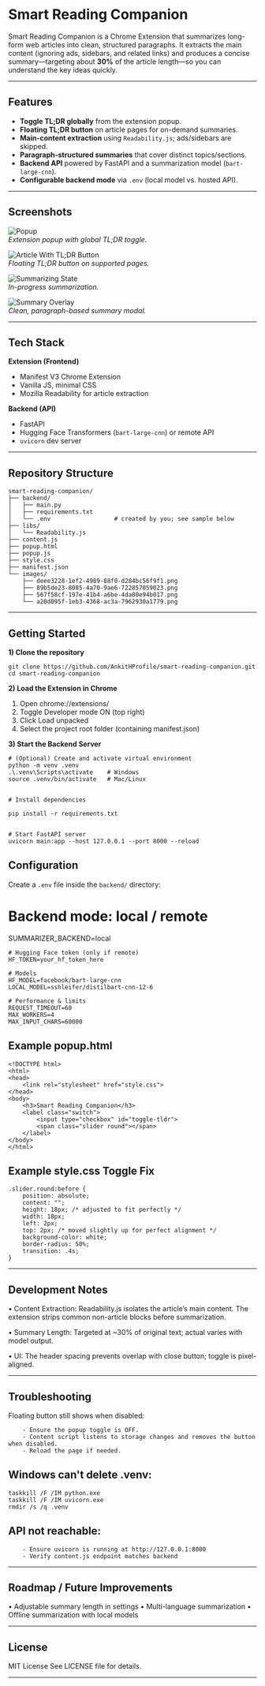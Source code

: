 # Smart Reading Companion

Smart Reading Companion is a Chrome Extension that summarizes long-form web articles into clean, structured paragraphs. It extracts the main content (ignoring ads, sidebars, and related links) and produces a concise summary—targeting about **30%** of the article length—so you can understand the key ideas quickly.

---

## Features

- **Toggle TL;DR globally** from the extension popup.
- **Floating TL;DR button** on article pages for on-demand summaries.
- **Main-content extraction** using `Readability.js`; ads/sidebars are skipped.
- **Paragraph-structured summaries** that cover distinct topics/sections.
- **Backend API** powered by FastAPI and a summarization model (`bart-large-cnn`).
- **Configurable backend mode** via `.env` (local model vs. hosted API).

---

## Screenshots

![Popup](images/deee3228-1ef2-4989-88f0-d284bc56f9f1.png)  
*Extension popup with global TL;DR toggle.*

![Article With TL;DR Button](images/89b5de23-8085-4a70-9ae6-722857059023.png)  
*Floating TL;DR button on supported pages.*

![Summarizing State](images/567f58cf-197e-41b4-a6be-4da80e94b017.png)  
*In-progress summarization.*

![Summary Overlay](images/a20d095f-1eb3-4368-ac3a-7962930a1779.png)  
*Clean, paragraph-based summary modal.*

---

## Tech Stack

**Extension (Frontend)**
- Manifest V3 Chrome Extension
- Vanilla JS, minimal CSS
- Mozilla Readability for article extraction

**Backend (API)**
- FastAPI
- Hugging Face Transformers (`bart-large-cnn`) or remote API
- `uvicorn` dev server

---

## Repository Structure

```plaintext
smart-reading-companion/
├── backend/
│   ├── main.py
│   ├── requirements.txt
│   └── .env                  # created by you; see sample below
├── libs/
│   └── Readability.js
├── content.js
├── popup.html
├── popup.js
├── style.css
├── manifest.json
└── images/
    ├── deee3228-1ef2-4989-88f0-d284bc56f9f1.png
    ├── 89b5de23-8085-4a70-9ae6-722857059023.png
    ├── 567f58cf-197e-41b4-a6be-4da80e94b017.png
    └── a20d095f-1eb3-4368-ac3a-7962930a1779.png

```

---

## Getting Started

**1) Clone the repository**

```plaintext
git clone https://github.com/AnkitHProfile/smart-reading-companion.git
cd smart-reading-companion
```

**2) Load the Extension in Chrome**

1. Open chrome://extensions/
2. Toggle Developer mode ON (top right)
3. Click Load unpacked
4. Select the project root folder (containing manifest.json)

**3) Start the Backend Server**
```plaintext
# (Optional) Create and activate virtual environment
python -m venv .venv
.\.venv\Scripts\activate    # Windows
source .venv/bin/activate   # Mac/Linux


# Install dependencies

pip install -r requirements.txt


# Start FastAPI server
uvicorn main:app --host 127.0.0.1 --port 8000 --reload
```

## Configuration
Create a `.env` file inside the `backend/` directory:

# Backend mode: local / remote
SUMMARIZER_BACKEND=local

```plaintext
# Hugging Face token (only if remote)
HF_TOKEN=your_hf_token_here

# Models
HF_MODEL=facebook/bart-large-cnn
LOCAL_MODEL=sshleifer/distilbart-cnn-12-6

# Performance & limits
REQUEST_TIMEOUT=60
MAX_WORKERS=4
MAX_INPUT_CHARS=60000
```

## Example popup.html
```plaintext
<!DOCTYPE html>
<html>
<head>
    <link rel="stylesheet" href="style.css">
</head>
<body>
    <h3>Smart Reading Companion</h3>
    <label class="switch">
        <input type="checkbox" id="toggle-tldr">
        <span class="slider round"></span>
    </label>
</body>
</html>
```

## Example style.css Toggle Fix
```plaintext
.slider.round:before {
    position: absolute;
    content: "";
    height: 18px; /* adjusted to fit perfectly */
    width: 18px;
    left: 2px;
    top: 2px; /* moved slightly up for perfect alignment */
    background-color: white;
    border-radius: 50%;
    transition: .4s;
}
```

---

## Development Notes

• Content Extraction: Readability.js isolates the article’s main content. The extension strips common non-article blocks before summarization.

• Summary Length: Targeted at ~30% of original text; actual varies with model output.

• UI: The header spacing prevents overlap with close button; toggle is pixel-aligned.

---

## Troubleshooting

Floating button still shows when disabled:
```plaintext
    - Ensure the popup toggle is OFF.
    - Content script listens to storage changes and removes the button when disabled.
    - Reload the page if needed.
```

## Windows can't delete .venv:
```plaintext
taskkill /F /IM python.exe
taskkill /F /IM uvicorn.exe
rmdir /s /q .venv
```

## API not reachable:
```plaintext
    - Ensure uvicorn is running at http://127.0.0.1:8000
    - Verify content.js endpoint matches backend
```
---

## Roadmap / Future Improvements

• Adjustable summary length in settings
• Multi-language summarization
• Offline summarization with local models

---
## License

MIT License
See LICENSE file for details.

---
